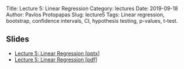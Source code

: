 Title: Lecture 5: Linear Regression 
Category: lectures
Date: 2019-09-18
Author: Pavlos Protopapas
Slug: lecture5
Tags: Linear regression, bootstrap, confidence intervals, CI, hypothesis testing, p-values, t-test. 


## Slides
- [Lecture 5: Linear Regression [pptx]]({attach}presentation/Lecture5_LinearRegression.pptx )
- [Lecture 5: Linear Regression [pdf]]({attach}presentation/Lecture5_LinearRegression.pdf )

